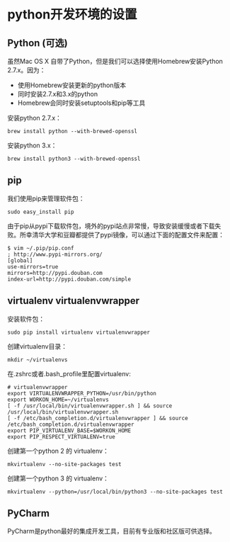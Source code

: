 # python开发环境的设置

## Python (可选)

虽然Mac OS X 自带了Python，但是我们可以选择使用Homebrew安装Python 2.7.x。因为：

* 使用Homebrew安装更新的python版本
* 同时安装2.7.x和3.x的python
* Homebrew会同时安装setuptools和pip等工具

安装python 2.7.x：

    brew install python --with-brewed-openssl

安装python 3.x：

    brew install python3 --with-brewed-openssl

## pip

我们使用pip来管理软件包：

    sudo easy_install pip

由于pip从pypi下载软件包，境外的pypi站点非常慢，导致安装缓慢或者下载失败。所幸清华大学和豆瓣都提供了pypi镜像，可以通过下面的配置文件来配置：

    $ vim ~/.pip/pip.conf
    ; http://www.pypi-mirrors.org/
    [global]
    use-mirrors=true
    mirrors=http://pypi.douban.com
    index-url=http://pypi.douban.com/simple

## virtualenv virtualenvwrapper

安装软件包：

    sudo pip install virtualenv virtualenvwrapper

创建virtualenv目录：

    mkdir ~/virtualenvs

在.zshrc或者.bash_profile里配置virtualenv:

    # virtualenvwrapper
    export VIRTUALENVWRAPPER_PYTHON=/usr/bin/python
    export WORKON_HOME=~/virtualenvs
    [ -f /usr/local/bin/virtualenvwrapper.sh ] && source /usr/local/bin/virtualenvwrapper.sh
    [ -f /etc/bash_completion.d/virtualenvwrapper ] && source /etc/bash_completion.d/virtualenvwrapper
    export PIP_VIRTUALENV_BASE=$WORKON_HOME
    export PIP_RESPECT_VIRTUALENV=true


创建第一个python 2 的 virtualenv：

    mkvirtualenv --no-site-packages test

创建第一个python 3 的 virtualenv：

    mkvirtualenv --python=/usr/local/bin/python3 --no-site-packages test

## PyCharm

PyCharm是python最好的集成开发工具，目前有专业版和社区版可供选择。


